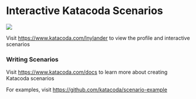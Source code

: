 # Interactive Katacoda Scenarios

[![](http://shields.katacoda.com/katacoda/lnylander/count.svg)](https://www.katacoda.com/lnylander "Get your profile on Katacoda.com")

Visit https://www.katacoda.com/lnylander to view the profile and interactive scenarios

### Writing Scenarios
Visit https://www.katacoda.com/docs to learn more about creating Katacoda scenarios

For examples, visit https://github.com/katacoda/scenario-example
